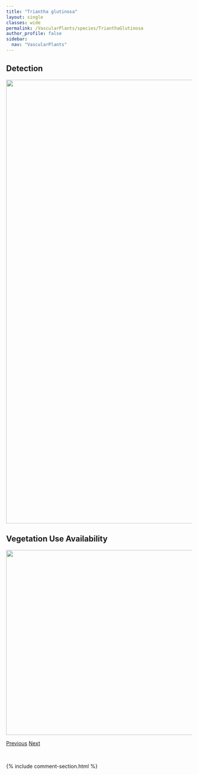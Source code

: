 ```yaml
---
title: "Triantha glutinosa"
layout: single
classes: wide
permalink: /VascularPlants/species/TrianthaGlutinosa
author_profile: false
sidebar:
  nav: "VascularPlants"
---
```


<h2>Detection</h2>

<a href="https://drive.google.com/uc?export=view&id=1uOqBngnTdQ8DUowUflhBuo5ceK9EWXKp">
<img src="https://drive.google.com/uc?export=view&id=1uOqBngnTdQ8DUowUflhBuo5ceK9EWXKp" height = "1200" width = "800">
</a>


<h2>Vegetation Use Availability</h2>

<a href="https://drive.google.com/uc?export=view&id=1m_uzwPc7MWuHstjp7jxy4oGbLUcqIjbW">
<img src="https://drive.google.com/uc?export=view&id=1m_uzwPc7MWuHstjp7jxy4oGbLUcqIjbW" height = "500" width = "1000">
</a>


<a href="/DevelopmentWebsite/VascularPlants/species/TragopogonPratensis" class="pagination--pager" title="Tragopogon pratensis">Previous</a> <a href="/DevelopmentWebsite/VascularPlants/species/TrichophorumAlpinum" class="pagination--pager" title="Trichophorum alpinum">Next</a>

<p>&nbsp;</p>

{% include comment-section.html %}

